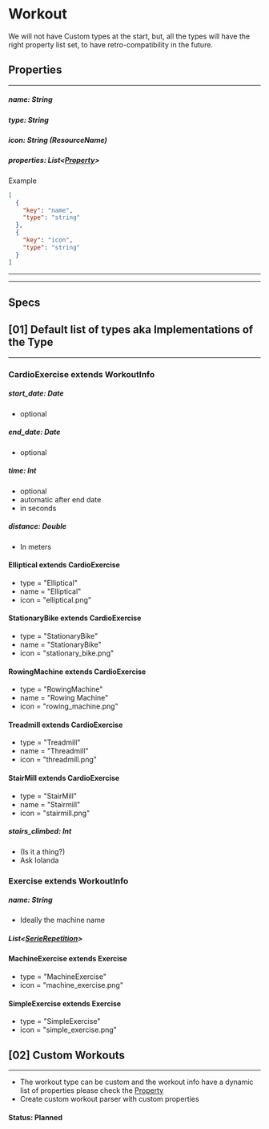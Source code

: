 # Workout

We will not have Custom types at the start, but, all the types will have the right property list set, to have retro-compatibility in the future.

## Properties

---

##### name: String

##### type: String

##### icon: String (ResourceName)

##### properties: List\<[Property](./property.md)>

Example

```json
[
  {
    "key": "name",
    "type": "string"
  },
  {
    "key": "icon",
    "type": "string"
  }
]
```

---
---

## Specs

## [01] Default list of types aka Implementations of the Type

---

### CardioExercise extends WorkoutInfo

##### start_date: Date

- optional

##### end_date: Date

- optional

##### time: Int

- optional
- automatic after end date
- in seconds

##### distance: Double

- In meters

#### Elliptical extends CardioExercise

- type = "Elliptical"
- name = "Elliptical"
- icon = "elliptical.png"

#### StationaryBike extends CardioExercise

- type = "StationaryBike"
- name = "StationaryBike"
- icon = "stationary_bike.png"

#### RowingMachine extends CardioExercise

- type = "RowingMachine"
- name = "Rowing Machine"
- icon = "rowing_machine.png"

#### Treadmill extends CardioExercise

- type = "Treadmill"
- name = "Threadmill"
- icon = "threadmill.png"

#### StairMill extends CardioExercise

- type = "StairMill"
- name = "Stairmill"
- icon = "stairmill.png"

##### stairs_climbed: Int

- (Is it a thing?)
- Ask Iolanda

### Exercise extends WorkoutInfo

##### name: String

- Ideally the machine name

##### List\<[SerieRepetition](./serie_repetition.md)>

#### MachineExercise extends Exercise

- type = "MachineExercise"
- icon = "machine_exercise.png"

#### SimpleExercise extends Exercise

- type = "SimpleExercise"
- icon = "simple_exercise.png"

## [02] Custom Workouts
---

- The workout type can be custom and the workout info have a dynamic list of properties please check the [Property](./property.md)
- Create custom workout parser with custom properties

#### Status: Planned
